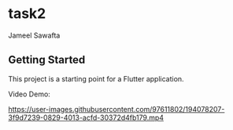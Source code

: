 # task2

Jameel Sawafta

## Getting Started

This project is a starting point for a Flutter application.

Video Demo:


https://user-images.githubusercontent.com/97611802/194078207-3f9d7239-0829-4013-acfd-30372d4fb179.mp4


